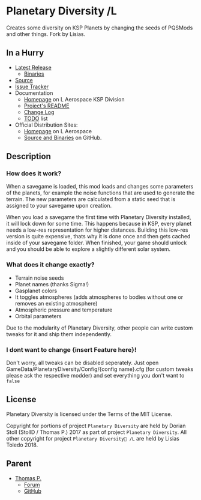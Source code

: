 # Planetary Diversity /L

Creates some diversity on KSP Planets by changing the seeds of PQSMods and other things. Fork by Lisias.


## In a Hurry

* [Latest Release](https://github.com/net-lisias-kspu/Planetary-Diversity/releases)
	+ [Binaries](https://github.com/net-lisias-kspu/Planetary-Diversity/tree/Archive)
* [Source](https://github.com/net-lisias-kspu/Planetary-Diversity)
* [Issue Tracker](https://github.com/net-lisias-ksp/KSPAPIPlanetary-Diversity/issues)
* Documentation	
	+ [Homepage](http://ksp.lisias.net/add-ons/Planetary-Diversity) on L Aerospace KSP Division
	+ [Project's README](https://github.com/net-lisias-ksp/Planetary-Diversity/blob/master/README.md)
	+ [Change Log](./CHANGE_LOG.md)
	+ [TODO](./TODO.md) list
* Official Distribution Sites:
	+ [Homepage](http://ksp.lisias.net/add-ons/Planetary-Diversity) on L Aerospace
	+ [Source and Binaries](https://github.com/net-lisias-ksp/Planetary-Diversity) on GitHub.


## Description

### How does it work?
When a savegame is loaded, this mod loads and changes some parameters of the planets, for example the noise functions that are used to generate the terrain.
The new parameters are calculated from a static seed that is assigned to your savegame upon creation.

When you load a savegame the first time with Planetary Diversity installed, it will lock down for some time. This happens because in KSP, every planet needs a low-res representation for higher distances. 
Building this low-res version is quite expensive, thats why it is done once and then gets cached inside of your savegame folder. When finished, your game should unlock and you should be able to explore a slightly
different solar system.

### What does it change exactly?
* Terrain noise seeds
* Planet names (thanks Sigma!)
* Gasplanet colors
* It toggles atmospheres (adds atmospheres to bodies without one or removes an existing atmosphere)
* Atmospheric pressure and temperature
* Orbital parameters

Due to the modularity of Planetary Diversity, other people can write custom tweaks for it and ship them independently.

### I dont want to change {insert Feature here}!
Don't worry, all tweaks can be disabled seperately. Just open GameData/PlanetaryDiversity/Config/{config name}.cfg (for custom tweaks please ask the respective modder) and set everything you don't want to `false`


## License
Planetary Diversity is licensed under the Terms of the MIT License.

Copyright for portions of project `Planetary Diversity` are held by Dorian Stoll (StollD / Thomas P.) 2017 as part of project `Planetary Diversity`. All other copyright for project `Planetary Diversity /L` are held by Lisias Toledo 2018.


## Parent
* [Thomas P.](https://forum.kerbalspaceprogram.com/index.php?/profile/113164-thomas-p/)
	* [Forum](https://forum.kerbalspaceprogram.com/index.php?/topic/164870-130131-free-for-adoption-planetary-diversity-release-4-oct-29/)
	* [GitHub](https://github.com/net-lisias-ksp/Planetary-Diversity)
